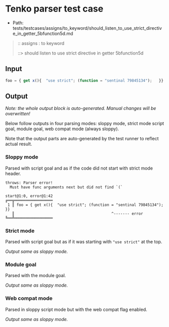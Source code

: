 # Tenko parser test case

- Path: tests/testcases/assigns/to_keyword/should_listen_to_use_strict_directive_in_getter_5bfunction5d.md

> :: assigns : to keyword
>
> ::> should listen to use strict directive in getter 5bfunction5d

## Input

`````js
foo = { get x(){  "use strict"; (function = "sentinal 79845134");   }}
`````

## Output

_Note: the whole output block is auto-generated. Manual changes will be overwritten!_

Below follow outputs in four parsing modes: sloppy mode, strict mode script goal, module goal, web compat mode (always sloppy).

Note that the output parts are auto-generated by the test runner to reflect actual result.

### Sloppy mode

Parsed with script goal and as if the code did not start with strict mode header.

`````
throws: Parser error!
  Must have func arguments next but did not find `(`

start@1:0, error@1:42
╔══╦═════════════════
 1 ║ foo = { get x(){  "use strict"; (function = "sentinal 79845134");   }}
   ║                                           ^------- error
╚══╩═════════════════

`````

### Strict mode

Parsed with script goal but as if it was starting with `"use strict"` at the top.

_Output same as sloppy mode._

### Module goal

Parsed with the module goal.

_Output same as sloppy mode._

### Web compat mode

Parsed in sloppy script mode but with the web compat flag enabled.

_Output same as sloppy mode._
